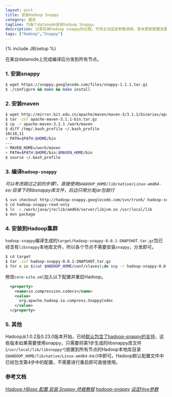 ```yaml
---
layout: post
title: 安装Hadoop Snappy
category: 服务
tagline: 为每个datanode安装hadoop Snappy。
description: 记录安装hadoop snappy的过程，可供主动设定参数调用，暂未更新配置及重启hadoop。
tags: ["Hadoop","Snappy"]
---
```

{% include JB/setup %}

在某台datanode上完成编译后分发到所有节点。
### 1. 安装snappy

``` sh
$ wget https://snappy.googlecode.com/files/snappy-1.1.1.tar.gz
$ ./configure && make && make install
```

### 2. 安装maven

``` sh
$ wget http://mirror.bit.edu.cn/apache/maven/maven-3/3.1.1/binaries/apache-maven-3.1.1-bin.tar.gz
$ tar -zxf apache-maven-3.1.1-bin.tar.gz
$ cp -r apache-maven-3.1.1 /work/maven
$ diff /tmp/.bash_profile ~/.bash_profile 
10c10,11
< PATH=$PATH:$HOME/bin
---
> MAVEN_HOME=/work/maven
> PATH=$PATH:$HOME/bin:$MAVEN_HOME/bin
$ source ~/.bash_profile
```

### 3. 编译`hadoop-snappy`
*可以考虑跳过之前的步骤1，直接使用`$HADOOP_HOME/lib/native/Linux-amd64-64/`目录下的libsnappy库文件，后边只用分发jar包就行*

``` sh
$ svn checkout http://hadoop-snappy.googlecode.com/svn/trunk/ hadoop-snappy-read-only
$ cd hadoop-snappy-read-only
$ ln -s /work/java/jre/lib/amd64/server/libjvm.so /usr/local/lib
$ mvn package
```

### 4. 安装到Hadoop集群
`hadoop-snappy`编译生成的`target/hadoop-snappy-0.0.1-SNAPSHOT.tar.gz`包已经含有`libsnappy`本地库文件，所以各个节点不需要安装`snappy`，分发即可。

``` sh
$ cd target
$ tar -zxf hadoop-snappy-0.0.1-SNAPSHOT.tar.gz
$ for x in $(cat $HADOOP_HOME/conf/slaves);do scp -r hadoop-snappy-0.0.1-SNAPSHOT/lib/* $x:$HADOOP_HOME/lib/;done
```

修改`core-site.xml`加入以下配置并重启Hadoop。

```xml
  <property>
    <name>io.compression.codecs</name>
    <value>
      org.apache.hadoop.io.compress.SnappyCodec
    </value>
  </property>
```

### 5. 其他
Hadoop从1.0.2及0.23.0版本开始，已经[默认包含了hadoop-snappy的支持](https://issues.apache.org/jira/browse/HADOOP-7206)，这些版本如果需要使用snappy，只需要将第1步生成的libsnappy库文件(`/usr/local/lib/libsnappy*`)放置到所有节点的Hadoop本地库目录(`$HADOOP_HOME/lib/native/Linux-amd64-64/`)中即可。Hadoop默认配置文件中已经包含第4步中的配置，不需要进行重启即可直接使用。

### 参考文档
*[Hadoop HBase 配置 安装 Snappy 终极教程](http://shitouer.cn/2013/01/hadoop-hbase-snappy-setup-final-tutorial/)*
*[hadoop-snappy](https://code.google.com/p/hadoop-snappy/)*
*[设定Hive参数](http://www.alidata.org/archives/716)*
